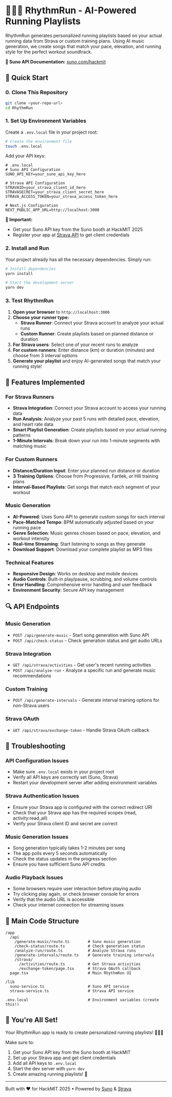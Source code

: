# 🏃‍♂️🎵 RhythmRun - AI-Powered Running Playlists

RhythmRun generates personalized running playlists based on your actual running data from Strava or custom training plans. Using AI music generation, we create songs that match your pace, elevation, and running style for the perfect workout soundtrack.

**📖 Suno API Documentation:** [suno.com/hackmit](https://suno.com/hackmit)

## 🚀 Quick Start

### 0. Clone This Repository

```bash
git clone <your-repo-url>
cd RhythmRun
```

### 1. Set Up Environment Variables

Create a `.env.local` file in your project root:

```bash
# Create the environment file
touch .env.local
```

Add your API keys:

```env
# .env.local
# Suno API Configuration
SUNO_API_KEY=your_suno_api_key_here

# Strava API Configuration
STRAVAID=your_strava_client_id_here
STRAVASECRET=your_strava_client_secret_here
STRAVA_ACCESS_TOKEN=your_strava_access_token_here

# Next.js Configuration
NEXT_PUBLIC_APP_URL=http://localhost:3000
```

**🚨 Important:** 
- Get your Suno API key from the Suno booth at HackMIT 2025
- Register your app at [Strava API](https://www.strava.com/settings/api) to get client credentials

### 2. Install and Run

Your project already has all the necessary dependencies. Simply run:

```bash
# Install dependencies
yarn install

# Start the development server
yarn dev
```

### 3. Test RhythmRun

1. **Open your browser** to `http://localhost:3000`
2. **Choose your runner type:**
   - **Strava Runner**: Connect your Strava account to analyze your actual runs
   - **Custom Runner**: Create playlists based on planned distance or duration
3. **For Strava users**: Select one of your recent runs to analyze
4. **For custom runners**: Enter distance (km) or duration (minutes) and choose from 3 interval options
5. **Generate your playlist** and enjoy AI-generated songs that match your running style!

## 🎯 Features Implemented

### For Strava Runners
- **Strava Integration**: Connect your Strava account to access your running data
- **Run Analysis**: Analyze your past 5 runs with detailed pace, elevation, and heart rate data
- **Smart Playlist Generation**: Create playlists based on your actual running patterns
- **1-Minute Intervals**: Break down your run into 1-minute segments with matching music

### For Custom Runners
- **Distance/Duration Input**: Enter your planned run distance or duration
- **3 Training Options**: Choose from Progressive, Fartlek, or Hill training plans
- **Interval-Based Playlists**: Get songs that match each segment of your workout

### Music Generation
- **AI-Powered**: Uses Suno API to generate custom songs for each interval
- **Pace-Matched Tempo**: BPM automatically adjusted based on your running pace
- **Genre Selection**: Music genres chosen based on pace, elevation, and workout intensity
- **Real-time Streaming**: Start listening to songs as they generate
- **Download Support**: Download your complete playlist as MP3 files

### Technical Features
- **Responsive Design**: Works on desktop and mobile devices
- **Audio Controls**: Built-in play/pause, scrubbing, and volume controls
- **Error Handling**: Comprehensive error handling and user feedback
- **Environment Security**: Secure API key management

## 🔍 API Endpoints

### Music Generation
- `POST /api/generate-music` - Start song generation with Suno API
- `POST /api/check-status` - Check generation status and get audio URLs

### Strava Integration
- `GET /api/strava/activities` - Get user's recent running activities
- `POST /api/analyze-run` - Analyze a specific run and generate music recommendations

### Custom Training
- `POST /api/generate-intervals` - Generate interval training options for non-Strava users

### Strava OAuth
- `GET /api/strava/exchange-token` - Handle Strava OAuth callback

## 🐛 Troubleshooting

### API Configuration Issues
- Make sure `.env.local` exists in your project root
- Verify all API keys are correctly set (Suno, Strava)
- Restart your development server after adding environment variables

### Strava Authentication Issues
- Ensure your Strava app is configured with the correct redirect URI
- Check that your Strava app has the required scopes (read, activity:read_all)
- Verify your Strava client ID and secret are correct

### Music Generation Issues
- Song generation typically takes 1-2 minutes per song
- The app polls every 5 seconds automatically
- Check the status updates in the progress section
- Ensure you have sufficient Suno API credits

### Audio Playback Issues
- Some browsers require user interaction before playing audio
- Try clicking play again, or check browser console for errors
- Verify that the audio URL is accessible
- Check your internet connection for streaming issues

## 📝 Main Code Structure

```
/app
  /api
    /generate-music/route.ts        # Suno music generation
    /check-status/route.ts          # Check generation status
    /analyze-run/route.ts           # Analyze Strava runs
    /generate-intervals/route.ts    # Generate training intervals
    /strava/
      /activities/route.ts          # Get Strava activities
      /exchange-token/page.tsx      # Strava OAuth callback
  page.tsx                          # Main RhythmRun UI

/lib
  suno-service.ts                   # Suno API service
  strava-service.ts                 # Strava API service

.env.local                          # Environment variables (create this!)
```

## 🎉 You're All Set!

Your RhythmRun app is ready to create personalized running playlists! 🏃‍♂️🎵

Make sure to:

1. Get your Suno API key from the Suno booth at HackMIT
2. Set up your Strava app and get client credentials
3. Add all API keys to `.env.local`
4. Start the dev server with `yarn dev`
5. Create amazing running playlists! 🎵

---

Built with ❤️ for HackMIT 2025 • Powered by [Suno](https://suno.com) & [Strava](https://strava.com)

